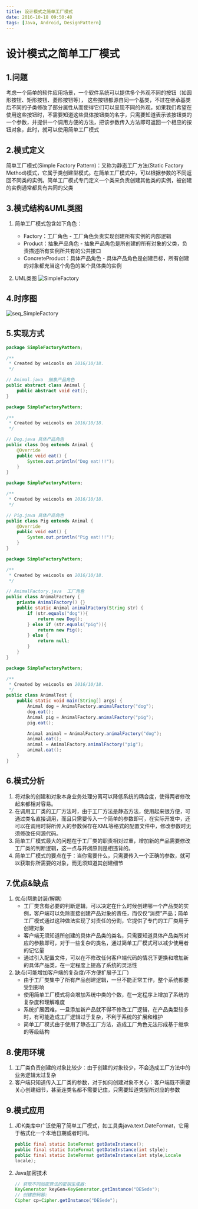 ```yaml
---
title: 设计模式之简单工厂模式
date: 2016-10-18 09:50:48
tags: [Java, Android, DesignPattern]
---
```

# 设计模式之简单工厂模式

## 1.问题
考虑一个简单的软件应用场景，一个软件系统可以提供多个外观不同的按钮（如圆形按钮、矩形按钮、菱形按钮等）， 这些按钮都源自同一个基类，不过在继承基类后不同的子类修改了部分属性从而使得它们可以呈现不同的外观，如果我们希望在使用这些按钮时，不需要知道这些具体按钮类的名字，只需要知道表示该按钮类的一个参数，并提供一个调用方便的方法，把该参数传入方法即可返回一个相应的按钮对象，此时，就可以使用简单工厂模式

## 2.模式定义
简单工厂模式(Simple Factory Pattern)：又称为静态工厂方法(Static Factory Method)模式，它属于类创建型模式。在简单工厂模式中，可以根据参数的不同返回不同类的实例。简单工厂模式专门定义一个类来负责创建其他类的实例，被创建的实例通常都具有共同的父类

## 3.模式结构&UML类图
1. 简单工厂模式包含如下角色：
    - Factory：工厂角色 - 工厂角色负责实现创建所有实例的内部逻辑
    - Product：抽象产品角色 - 抽象产品角色是所创建的所有对象的父类，负责描述所有实例所共有的公共接口
    - ConcreteProduct：具体产品角色 - 具体产品角色是创建目标，所有创建的对象都充当这个角色的某个具体类的实例

2. UML类图
![SimpleFactory](https://blog-bak-1251678165.cos.ap-beijing.myqcloud.com/2016-10-18-SimpleFactory.jpg)

## 4.时序图
![seq_SimpleFactory](https://blog-bak-1251678165.cos.ap-beijing.myqcloud.com/2016-10-18-seq_SimpleFactory.jpg)

## 5.实现方式
```java
package SimpleFactoryPattern;

/**
 * Created by weicools on 2016/10/18.
 */

// Animal.java  抽象产品角色
public abstract class Animal {
    public abstract void eat();
}
```

```java
package SimpleFactoryPattern;

/**
 * Created by weicools on 2016/10/18.
 */

// Dog.java 具体产品角色
public class Dog extends Animal {
    @Override
    public void eat() {
        System.out.println("Dog eat!!!");
    }
}
```

```java
package SimpleFactoryPattern;

/**
 * Created by weicools on 2016/10/18.
 */

// Pig.java 具体产品角色
public class Pig extends Animal {
    @Override
    public void eat() {
        System.out.println("Pig eat!!!");
    }
}
```

```java
package SimpleFactoryPattern;

/**
 * Created by weicools on 2016/10/18.
 */

// AnimalFactory.java  工厂角色
public class AnimalFactory {
    private AnimalFactory() {}
    public static Animal animalFactory(String str) {
        if (str.equals("dog")){
            return new Dog();
        } else if (str.equals("pig")){
            return new Pig();
        } else {
            return null;
        }
    }
}
```

```java
package SimpleFactoryPattern;

/**
 * Created by weicools on 2016/10/18.
 */
public class AnimalTest {
    public static void main(String[] args) {
        Animal dog = AnimalFactory.animalFactory("dog");
        dog.eat();
        Animal pig = AnimalFactory.animalFactory("pig");
        pig.eat();

        Animal animal = AnimalFactory.animalFactory("dog");
        animal.eat();
        animal = AnimalFactory.animalFactory("pig");
        animal.eat();
    }
}
```

## 6.模式分析
1. 将对象的创建和对象本身业务处理分离可以降低系统的耦合度，使得两者修改起来都相对容易。
2. 在调用工厂类的工厂方法时，由于工厂方法是静态方法，使用起来很方便，可通过类名直接调用，而且只需要传入一个简单的参数即可，在实际开发中，还可以在调用时将所传入的参数保存在XML等格式的配置文件中，修改参数时无须修改任何源代码。
3. 简单工厂模式最大的问题在于工厂类的职责相对过重，增加新的产品需要修改工厂类的判断逻辑，这一点与开闭原则是相违背的。
4. 简单工厂模式的要点在于：当你需要什么，只需要传入一个正确的参数，就可以获取你所需要的对象，而无须知道其创建细节

## 7.优点&缺点
1. 优点(帮助封装/解耦)
    - 工厂类含有必要的判断逻辑，可以决定在什么时候创建哪一个产品类的实例，客户端可以免除直接创建产品对象的责任，而仅仅“消费”产品；简单工厂模式通过这种做法实现了对责任的分割，它提供了专门的工厂类用于创建对象
    - 客户端无须知道所创建的具体产品类的类名，只需要知道具体产品类所对应的参数即可，对于一些复杂的类名，通过简单工厂模式可以减少使用者的记忆量
    - 通过引入配置文件，可以在不修改任何客户端代码的情况下更换和增加新的具体产品类，在一定程度上提高了系统的灵活性
2. 缺点(可能增加客户端的复杂度/不方便扩展子工厂)
    - 由于工厂类集中了所有产品创建逻辑，一旦不能正常工作，整个系统都要受到影响
    - 使用简单工厂模式将会增加系统中类的个数，在一定程序上增加了系统的复杂度和理解难度
    - 系统扩展困难，一旦添加新产品就不得不修改工厂逻辑，在产品类型较多时，有可能造成工厂逻辑过于复杂，不利于系统的扩展和维护
    - 简单工厂模式由于使用了静态工厂方法，造成工厂角色无法形成基于继承的等级结构

## 8.使用环境
1. 工厂类负责创建的对象比较少：由于创建的对象较少，不会造成工厂方法中的业务逻辑太过复杂
2. 客户端只知道传入工厂类的参数，对于如何创建对象不关心：客户端既不需要关心创建细节，甚至连类名都不需要记住，只需要知道类型所对应的参数

## 9.模式应用
1. JDK类库中广泛使用了简单工厂模式，如工具类java.text.DateFormat，它用于格式化一个本地日期或者时间。

    ```java
    public final static DateFormat getDateInstance();
    public final static DateFormat getDateInstance(int style);
    public final static DateFormat getDateInstance(int style,Locale
    locale);
    ```
2. Java加密技术

    ```java
    // 获取不同加密算法的密钥生成器:
    KeyGenerator keyGen=KeyGenerator.getInstance("DESede");
    // 创建密码器:
    Cipher cp=Cipher.getInstance("DESede");
    ```

